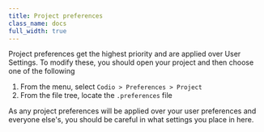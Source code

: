 ```yaml
---
title: Project preferences
class_name: docs
full_width: true
---
```


Project preferences get the highest priority and are applied over User Settings. To modify these, you should open your project and then choose one of the following

1. From the menu, select `Codio > Preferences > Project`
2. From the file tree, locate the `.preferences` file

As any project preferences will be applied over your user preferences and everyone else's, you should be careful in what settings you place in here.

